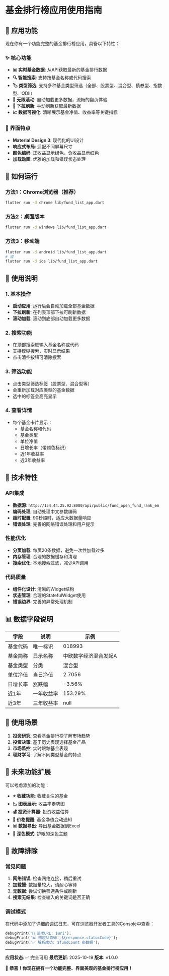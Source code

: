 # 基金排行榜应用使用指南

## 🎉 应用功能

现在你有一个功能完整的基金排行榜应用，具备以下特性：

### ✨ 核心功能
- **📊 实时基金数据**: 从API获取最新的基金排行数据
- **🔍 智能搜索**: 支持按基金名称或代码搜索
- **🏷️ 类型筛选**: 支持多种基金类型筛选（全部、股票型、混合型、债券型、指数型、QDII）
- **📱 无限滚动**: 自动加载更多数据，流畅的翻页体验
- **🔄 下拉刷新**: 手动刷新获取最新数据
- **📈 数据可视化**: 清晰展示基金净值、收益率等关键指标

### 🎨 界面特点
- **Material Design 3**: 现代化的UI设计
- **响应式布局**: 适配不同屏幕尺寸
- **颜色编码**: 正收益显示绿色，负收益显示红色
- **加载动画**: 优雅的加载和错误状态处理

## 🚀 如何运行

### 方法1：Chrome浏览器（推荐）
```bash
flutter run -d chrome lib/fund_list_app.dart
```

### 方法2：桌面版本
```bash
flutter run -d windows lib/fund_list_app.dart
```

### 方法3：移动端
```bash
flutter run -d android lib/fund_list_app.dart
# 或
flutter run -d ios lib/fund_list_app.dart
```

## 📱 使用说明

### 1. 基本操作
- **启动应用**: 运行后会自动加载全部基金数据
- **下拉刷新**: 在列表顶部下拉可刷新数据
- **滚动加载**: 滚动到底部自动加载更多数据

### 2. 搜索功能
- 在顶部搜索框输入基金名称或代码
- 支持模糊搜索，实时显示结果
- 点击清空按钮可清除搜索

### 3. 筛选功能
- 点击类型筛选标签（股票型、混合型等）
- 会重新加载对应类型的基金数据
- 选中的标签会高亮显示

### 4. 查看详情
- 每个基金卡片显示：
  - 基金名称和代码
  - 基金类型
  - 单位净值
  - 日增长率（带颜色标识）
  - 近1年收益率
  - 近3年收益率

## 🔧 技术特性

### API集成
- **数据源**: `http://154.44.25.92:8080/api/public/fund_open_fund_rank_em`
- **编码处理**: 自动处理中文参数编码
- **超时配置**: 90秒超时，适应大数据量响应
- **错误处理**: 完善的网络错误处理和用户提示

### 性能优化
- **分页加载**: 每页20条数据，避免一次性加载过多
- **内存管理**: 合理的数据缓存和清理
- **搜索优化**: 本地搜索过滤，减少API调用

### 代码质量
- **组件化设计**: 清晰的Widget结构
- **状态管理**: 合理的StatefulWidget使用
- **错误边界**: 完善的异常处理机制

## 📊 数据字段说明

| 字段 | 说明 | 示例 |
|------|------|------|
| 基金代码 | 唯一标识 | 018993 |
| 基金简称 | 显示名称 | 中欧数字经济混合发起A |
| 基金类型 | 分类 | 混合型 |
| 单位净值 | 当日净值 | 2.7056 |
| 日增长率 | 涨跌幅 | -3.56% |
| 近1年 | 一年收益率 | 153.29% |
| 近3年 | 三年收益率 | null |

## 🎯 使用场景

1. **投资研究**: 查看基金排行榜了解市场趋势
2. **投资决策**: 基于历史表现选择基金产品
3. **市场监控**: 实时跟踪基金表现
4. **理财学习**: 了解不同类型基金的特点

## 🔮 未来功能扩展

可以考虑添加的功能：
- **⭐ 收藏功能**: 收藏关注的基金
- **📉 图表展示**: 收益率走势图
- **💰 投资计算器**: 投资收益估算
- **🔔 价格提醒**: 基金净值变动通知
- **📊 数据导出**: 导出基金数据到Excel
- **🌙 深色模式**: 护眼的深色主题

## 🐛 故障排除

### 常见问题
1. **网络错误**: 检查网络连接，稍后重试
2. **加载慢**: 数据量较大，请耐心等待
3. **无数据**: 尝试切换筛选条件或刷新
4. **搜索无结果**: 检查输入的关键词是否正确

### 调试模式
在代码中添加了详细的调试日志，可在浏览器开发者工具的Console中查看：
```dart
debugPrint('📡 请求URL: $uri');
debugPrint('📊 响应状态码: ${response.statusCode}');
debugPrint('✅ 解析成功: $fundCount 条数据');
```

---

**应用状态**: ✅ 完全可用
**最后更新**: 2025-10-19
**版本**: v1.0.0

🎉 **恭喜！你现在拥有一个功能完整、界面美观的基金排行榜应用！**